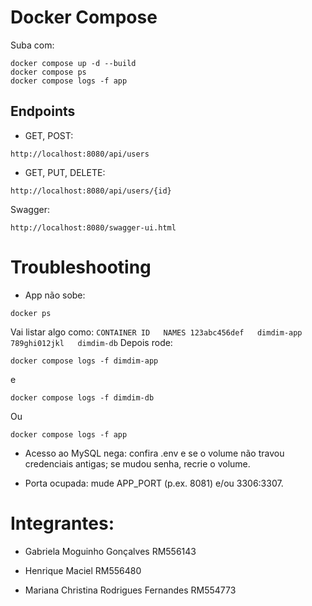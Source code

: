 # Docker Compose
Suba com:
```
docker compose up -d --build
docker compose ps
docker compose logs -f app
```
## Endpoints

- GET, POST:
```
http://localhost:8080/api/users
```

- GET, PUT, DELETE:
```
http://localhost:8080/api/users/{id}
```

Swagger: 
```
http://localhost:8080/swagger-ui.html
```

# Troubleshooting

- App não sobe:
```
docker ps
```
Vai listar algo como: 
`
CONTAINER ID   NAMES
123abc456def   dimdim-app
789ghi012jkl   dimdim-db
`
Depois rode:
```
docker compose logs -f dimdim-app
```
e
```
docker compose logs -f dimdim-db
```
Ou
```
docker compose logs -f app
```

- Acesso ao MySQL nega: confira .env e se o volume não travou credenciais antigas; se mudou senha, recrie o volume.

- Porta ocupada: mude APP_PORT (p.ex. 8081) e/ou 3306:3307.

# Integrantes:
- Gabriela Moguinho Gonçalves RM556143

- Henrique Maciel RM556480

- Mariana Christina Rodrigues Fernandes RM554773
